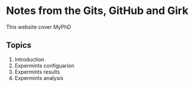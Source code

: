 # Notes from the Gits, GitHub and Girk

This website cover MyPhD 

## Topics

1. Introduction 
2. Expermints configuarion 
3. Expermints results 
4. Expermints analysis 
